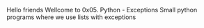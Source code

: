 Hello friends
Wellcome to 0x05. Python - Exceptions
Small python programs where we use lists with exceptions 